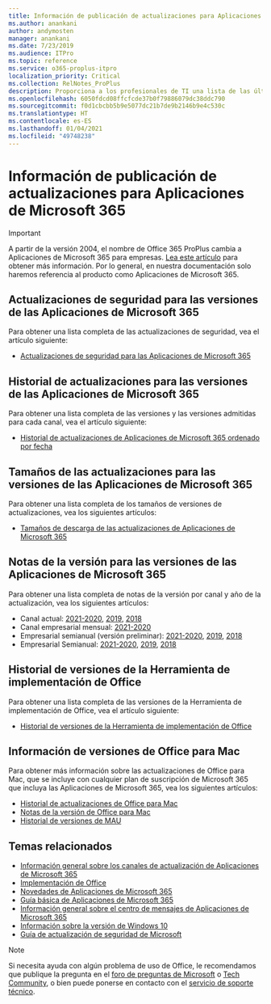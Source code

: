 ```yaml
---
title: Información de publicación de actualizaciones para Aplicaciones de Microsoft 365
ms.author: anankani
author: andymosten
manager: anankani
ms.date: 7/23/2019
ms.audience: ITPro
ms.topic: reference
ms.service: o365-proplus-itpro
localization_priority: Critical
ms.collection: RelNotes_ProPlus
description: Proporciona a los profesionales de TI una lista de las últimas versiones de las Aplicaciones de Microsoft 365 para cada canal de actualización y vínculos a notas de la versión y el historial de actualizaciones.
ms.openlocfilehash: 6050fdcd08ffcfcde37b0f79886079dc38ddc790
ms.sourcegitcommit: f0d1cbcbb5b9e5077dc21b7de9b2146b9e4c530c
ms.translationtype: HT
ms.contentlocale: es-ES
ms.lasthandoff: 01/04/2021
ms.locfileid: "49748238"
---
```

# <a name="release-information-for-updates-to-microsoft-365-apps"></a>Información de publicación de actualizaciones para Aplicaciones de Microsoft 365


> [!IMPORTANT]
> A partir de la versión 2004, el nombre de Office 365 ProPlus cambia a Aplicaciones de Microsoft 365 para empresas. [Lea este artículo](https://go.microsoft.com/fwlink/p/?linkid=2123420) para obtener más información. Por lo general, en nuestra documentación solo haremos referencia al producto como Aplicaciones de Microsoft 365.


## <a name="security-updates-for-microsoft-365-apps-releases"></a>Actualizaciones de seguridad para las versiones de las Aplicaciones de Microsoft 365

Para obtener una lista completa de las actualizaciones de seguridad, vea el artículo siguiente:
 - [Actualizaciones de seguridad para las Aplicaciones de Microsoft 365](microsoft365-apps-security-updates.md)


## <a name="update-history-for-microsoft-365-apps-releases"></a>Historial de actualizaciones para las versiones de las Aplicaciones de Microsoft 365

Para obtener una lista completa de las versiones y las versiones admitidas para cada canal, vea el artículo siguiente:

- [Historial de actualizaciones de Aplicaciones de Microsoft 365 ordenado por fecha](update-history-microsoft365-apps-by-date.md)


 ## <a name="update-sizes-for-microsoft-365-apps-releases"></a>Tamaños de las actualizaciones para las versiones de las Aplicaciones de Microsoft 365

Para obtener una lista completa de los tamaños de versiones de actualizaciones, vea los siguientes artículos:
 - [Tamaños de descarga de las actualizaciones de Aplicaciones de Microsoft 365](download-sizes-microsoft365-apps-updates.md)

## <a name="release-notes-for-microsoft-365-apps-releases"></a>Notas de la versión para las versiones de las Aplicaciones de Microsoft 365

Para obtener una lista completa de notas de la versión por canal y año de la actualización, vea los siguientes artículos:
 - Canal actual: [2021-2020](current-channel.md), [2019](monthly-channel-2019.md), [2018](monthly-channel-2018.md)
 - Canal empresarial mensual: [2021-2020](monthly-enterprise-channel.md)
 - Empresarial semianual (versión preliminar): [2021-2020](semi-annual-enterprise-channel-preview.md), [2019](semi-annual-channel-targeted-2019.md), [2018](semi-annual-channel-targeted-2018.md)
 - Empresarial Semianual: [2021-2020](semi-annual-enterprise-channel.md), [2019](semi-annual-channel-2019.md), [2018](semi-annual-channel-2018.md)

 ## <a name="release-history-for-office-deployment-tool"></a>Historial de versiones de la Herramienta de implementación de Office
 Para obtener una lista completa de las versiones de la Herramienta de implementación de Office, vea el artículo siguiente:
 - [Historial de versiones de la Herramienta de implementación de Office](ODT-release-history.md)

## <a name="office-for-mac-release-information"></a>Información de versiones de Office para Mac

Para obtener más información sobre las actualizaciones de Office para Mac, que se incluye con cualquier plan de suscripción de Microsoft 365 que incluya las Aplicaciones de Microsoft 365, vea los siguientes artículos:
 - [Historial de actualizaciones de Office para Mac](update-history-office-for-mac.md)
 - [Notas de la versión de Office para Mac](release-notes-office-for-mac.md)
 - [Historial de versiones de MAU](release-history-microsoft-autoupdate.md)


## <a name="related-topics"></a>Temas relacionados

- [Información general sobre los canales de actualización de Aplicaciones de Microsoft 365](https://docs.microsoft.com/deployoffice/overview-of-update-channels-for-office-365-proplus)
- [Implementación de Office](https://docs.microsoft.com/deployoffice/)
- [Novedades de Aplicaciones de Microsoft 365](https://support.office.com/article/95c8d81d-08ba-42c1-914f-bca4603e1426)
- [Guía básica de Aplicaciones de Microsoft 365](https://products.office.com/business/office-365-roadmap)
- [Información general sobre el centro de mensajes de Aplicaciones de Microsoft 365](https://support.office.com/article/38fb3333-bfcc-4340-a37b-deda509c2093)
- [Información sobre la versión de Windows 10](https://www.microsoft.com/itpro/windows-10/release-information)
- [Guía de actualización de seguridad de Microsoft](https://portal.msrc.microsoft.com/)

> [!NOTE]
> Si necesita ayuda con algún problema de uso de Office, le recomendamos que publique la pregunta en el [foro de preguntas de Microsoft](https://answers.microsoft.com/) o [Tech Community](https://techcommunity.microsoft.com/), o bien puede ponerse en contacto con el [servicio de soporte técnico](https://support.microsoft.com/contactus).
